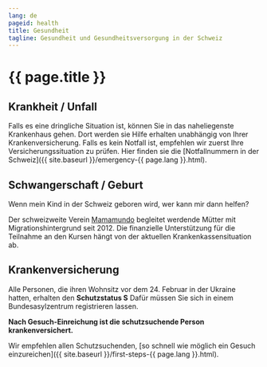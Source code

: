 ```yaml
---
lang: de
pageid: health
title: Gesundheit
tagline: Gesundheit und Gesundheitsversorgung in der Schweiz
---
```

# {{ page.title }}

## Krankheit / Unfall

Falls es eine dringliche Situation ist, können Sie in das naheliegenste Krankenhaus gehen. Dort werden sie Hilfe erhalten unabhängig von Ihrer Krankenversicherung. Falls es kein Notfall ist, empfehlen wir zuerst Ihre Versicherungssituation zu prüfen.
Hier finden sie die [Notfallnummern in der Schweiz]({{ site.baseurl }}/emergency-{{ page.lang }}.html).

## Schwangerschaft / Geburt
Wenn mein Kind in der Schweiz geboren wird, wer kann mir dann helfen?

Der schweizweite Verein [Mamamundo](http://staging.gesundheitsfoerderung.ch/pgv/gefoerderte-projekte/mamamundo.html) begleitet werdende Mütter mit Migrationshintergrund seit 2012. Die finanzielle Unterstützung für die Teilnahme an den Kursen hängt von der aktuellen Krankenkassensituation ab.


## Krankenversicherung
Alle Personen, die ihren Wohnsitz vor dem 24. Februar in der Ukraine hatten, erhalten den **Schutzstatus S**
Dafür müssen Sie sich in einem Bundesasylzentrum registrieren lassen. 

**Nach Gesuch-Einreichung ist die schutzsuchende Person krankenversichert.**

Wir empfehlen allen Schutzsuchenden, [so schnell wie möglich ein Gesuch einzureichen]({{ site.baseurl }}/first-steps-{{ page.lang }}.html).
